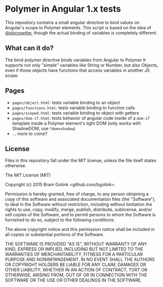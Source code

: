 # Polymer in Angular 1.x tests

This repository contains a small angular directive to bind values on Angular's scope
to Polymer elements.
This script is based on the idea of [@jshcrowthe](https://github.com/jshcrowthe/polymer-angular-demo), though the actual binding of variables is completely different.

## What can it do?

The bind-polymer directive binds variables from Angular to Polymer
It supports not only "simple" variables like String or Number, but also Objects, even if those objects have functions that access variables in another JS scope.

## Pages

- `pages/object.html`: tests variable binding to an object
- `pages/functions.html`: tests variable binding to function calls
- `pages/scoped.html`: tests variable binding to object with getters
- `pages/dom-if.html`: tests behavior of angular code inside of a `dom-if` template inside a Polymer element's light DOM (only works with ShadowDOM, use `?dom=shadow`)
- &hellip; more to come?

## License

Files in this repository fall under the MIT license, unless the file itself states otherwise.

The MIT License (MIT)

Copyright (c) 2015 Bram Gotink <github.com/bgotink>

Permission is hereby granted, free of charge, to any person obtaining a copy
of this software and associated documentation files (the "Software"), to deal
in the Software without restriction, including without limitation the rights
to use, copy, modify, merge, publish, distribute, sublicense, and/or sell
copies of the Software, and to permit persons to whom the Software is
furnished to do so, subject to the following conditions:

The above copyright notice and this permission notice shall be included in all
copies or substantial portions of the Software.

THE SOFTWARE IS PROVIDED "AS IS", WITHOUT WARRANTY OF ANY KIND, EXPRESS OR
IMPLIED, INCLUDING BUT NOT LIMITED TO THE WARRANTIES OF MERCHANTABILITY,
FITNESS FOR A PARTICULAR PURPOSE AND NONINFRINGEMENT. IN NO EVENT SHALL THE
AUTHORS OR COPYRIGHT HOLDERS BE LIABLE FOR ANY CLAIM, DAMAGES OR OTHER
LIABILITY, WHETHER IN AN ACTION OF CONTRACT, TORT OR OTHERWISE, ARISING FROM,
OUT OF OR IN CONNECTION WITH THE SOFTWARE OR THE USE OR OTHER DEALINGS IN THE
SOFTWARE.
